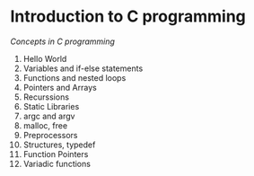 # Introduction to C programming

*Concepts in C programming*

1. Hello World
2. Variables and if-else statements
3. Functions and nested loops
4. Pointers and Arrays
5. Recurssions
6. Static Libraries
7. argc and argv
8. malloc, free
9. Preprocessors
10. Structures, typedef
11. Function Pointers
12. Variadic functions
